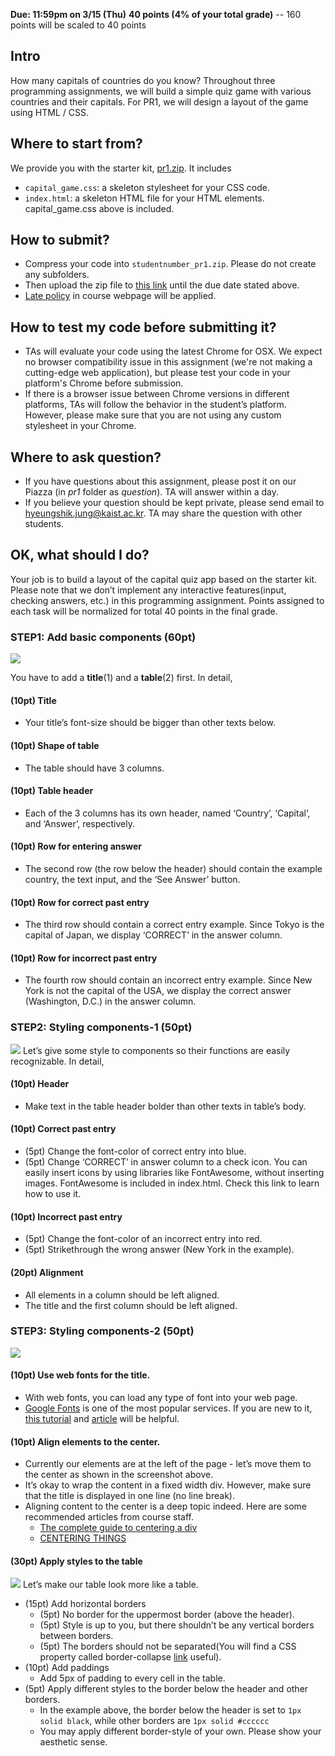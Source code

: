 **Due: 11:59pm on 3/15 (Thu)**
**40 points (4% of your total grade)**
 -- 160 points will be scaled to 40 points

## Intro
How many capitals of countries do you know? Throughout three programming assignments, we will build a simple quiz game with various countries and their capitals. For PR1, we will design a layout of the game using HTML / CSS.

## Where to start from?
We provide you with the starter kit, [pr1.zip](assets/pr1/pr1.zip). It includes
- `capital_game.css`: a skeleton stylesheet for your CSS code.
- `index.html`: a skeleton HTML file for your HTML elements. capital_game.css above is included.

## How to submit?
- Compress your code into `studentnumber_pr1.zip`. Please do not create any subfolders.
- Then upload the zip file to [this link](https://www.dropbox.com/request/E8ZMsbZ6G6qwX8QsSdaB) until the due date stated above.
- [Late policy](logistics.html#grading) in course webpage will be applied.

## How to test my code before submitting it?
- TAs will evaluate your code using the latest Chrome for OSX. We expect no browser compatibility issue in this assignment (we're not making a cutting-edge web application), but please test your code in your platform's Chrome before submission.
- If there is a browser issue between Chrome versions in different platforms, TAs will follow the behavior in the student’s platform. However, please make sure that you are not using any custom stylesheet in your Chrome.

## Where to ask question?
- If you have questions about this assignment, please post it on our Piazza (in *pr1* folder as *question*). TA will answer within a day.
- If you believe your question should be kept private, please send email to [hyeungshik.jung@kaist.ac.kr](mailto:hyeungshik.jung@kaist.ac.kr). TA may share the question with other students.

## OK, what should I do?
Your job is to build a layout of the capital quiz app based on the starter kit. Please note that we don’t implement any interactive features(input, checking answers, etc.) in this programming assignment. 
Points assigned to each task will be normalized for total 40 points in the final grade.


### STEP1: Add basic components (60pt)
![](assets/pr1/step1.png)

You have to add a **title**(1) and a **table**(2) first. In detail,
#### (10pt) Title
* Your title’s font-size should be bigger than other texts below. 

#### (10pt) Shape of table
* The table should have 3 columns. 

#### (10pt) Table header
* Each of the 3 columns has its own header, named ‘Country’, ‘Capital’, and ‘Answer’, respectively.

#### (10pt) Row for entering answer
* The second row (the row below the header) should contain the example country, the text input, and the ‘See Answer’ button.

#### (10pt) Row for correct past entry
* The third row should contain a correct entry example. Since Tokyo is the capital of Japan, we display ‘CORRECT’ in the answer column.

#### (10pt) Row for incorrect past entry
* The fourth row should contain an incorrect entry example. Since New York is not the capital of the USA, we display the correct answer (Washington, D.C.) in the answer column.


### STEP2: Styling components-1 (50pt)
![](assets/pr1/step2.png)
Let’s give some style to components so their functions are easily recognizable. In detail,

#### (10pt) Header
* Make text in the table header bolder than other texts in table’s body.

#### (10pt) Correct past entry
* (5pt) Change the font-color of correct entry into blue.
* (5pt) Change ‘CORRECT’ in answer column to a check icon. You can easily insert icons by using libraries like FontAwesome, without inserting images. FontAwesome is included in index.html. Check this link to learn how to use it.
#### (10pt) Incorrect past entry
* (5pt) Change the font-color of an incorrect entry into red.
* (5pt) Strikethrough the wrong answer (New York in the example).
#### (20pt) Alignment
* All elements in a column should be left aligned.
* The title and the first column should be left aligned.


### STEP3: Styling components-2 (50pt)
![](assets/pr1/step3.png)
#### (10pt) Use web fonts for the title.
* With web fonts, you can load any type of font into your web page.
* [Google Fonts](fonts.google.com/) is one of the most popular services. If you are new to it, [this tutorial](https://developers.google.com/fonts/docs/getting_started) and [article](https://developer.mozilla.org/en-US/docs/Learn/CSS/Styling_text/Web_fonts) will be helpful.

#### (10pt) Align elements to the center.
* Currently our elements are at the left of the page - let’s move them to the center as shown in the screenshot above.
* It’s okay to wrap the content in a fixed width div. However, make sure that the title is displayed in one line (no line break).
* Aligning content to the center is a deep topic indeed. Here are some recommended articles from course staff.
	* [The complete guide to centering a div](http://www.tipue.com/blog/center-a-div/)
	* [CENTERING THINGS](https://www.w3.org/Style/Examples/007/center.en.html)

#### (30pt) Apply styles to the table
![](assets/pr1/step4.png)
Let’s make our table look more like a table.
* (15pt) Add horizontal borders
	* (5pt) No border for the uppermost border (above the header).
	* (5pt) Style is up to you, but there shouldn’t be any vertical borders between borders.
	* (5pt) The borders should not be separated(You will find a CSS property called border-collapse [link](https://developer.mozilla.org/en-US/docs/Web/CSS/border-collapse) useful).
* (10pt) Add paddings
	* Add 5px of padding to every cell in the table.
* (5pt) Apply different styles to the border below the header and other borders.
	* In the example above, the border below the header is set to `1px solid black`, while other borders are `1px solid #cccccc`
	* You may apply different border-style of your own. Please show your aesthetic sense.
